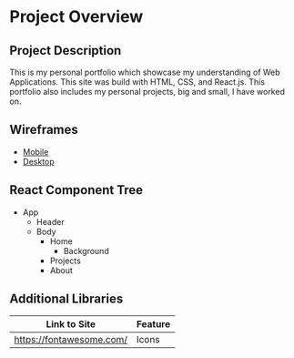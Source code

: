 # Project Overview

## Project Description

This is my personal portfolio which showcase my understanding of Web Applications. This site was build with HTML, CSS, and React.js. This portfolio also includes my personal projects, big and small, I have worked on.

## Wireframes

- [Mobile](https://imgur.com/a/p0myfIj)
- [Desktop](https://imgur.com/a/qYzskKV)

## React Component Tree

- App
    - Header
    - Body
        - Home
            - Background
        - Projects
        - About

## Additional Libraries

| Link to Site                               | Feature      |
| ------------------------------------------ | ------------ |
| https://fontawesome.com/                   | Icons        |
